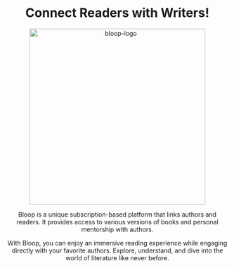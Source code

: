 <div align="center">

  <h1>Connect Readers with Writers!</h1>

  <img src="https://github.com/Bloopdotgg/.github/assets/64713734/626865d8-0989-4f91-8c10-d9843535e623" alt="bloop-logo" width="400"> </n>
  
   <p> Bloop is a unique subscription-based platform that links authors and readers. It provides access to various versions of books and personal mentorship with authors. 
    
With Bloop, you can enjoy an immersive reading experience while engaging directly with your favorite authors. Explore, understand, and dive into the world of literature like never before.
   </p>
  
 </div>
